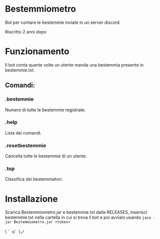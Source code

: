 Bestemmiometro
=================

Bot per contare le bestemmie inviate in un server discord.

Riscritto 2 anni dopo

Funzionamento
=================

Il bot conta quante volte un utente manda una bestemmia presente in bestemmie.txt.

## Comandi:

### .bestemmie

Numero di tutte le bestemmie registrate.

### .help

Lista dei comandi.

### .resetbestemmie

Cancella tutte le bestemmie di un utente.

### .top

Classifica dei bestemmiatori.

Installazione
=================

Scarica Bestemmiometro.jar e bestemmie.txt dalle RELEASES, inserisci bestemmie.txt nella cartella in cui si trova il bot e poi avvialo usando `java -jar Bestemmiometro.jar <token>`

\ ゜o゜)ノ
